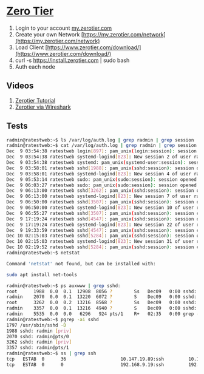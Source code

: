 # [Zero Tier](https://www.zerotier.com/)

1. Login to your account [my.zerotier.com](https://my.zerotier.com/)
2. Create your own Network [https://my.zerotier.com/network](https://my.zerotier.com/network)
3. Load Client [https://www.zerotier.com/download/](https://www.zerotier.com/download/)
4. curl -s https://install.zerotier.com | sudo bash
5. Auth each node


## Videos
1. [Zerotier Tutorial](https://www.youtube.com/watch?v=Bl_Vau8wtgc)
2. [Zerotier via Wireshark](https://www.youtube.com/watch?v=9Rfqi62bo5M)

## Tests

```bash
radmin@ratestweb:~$ ls /var/log/auth.log | grep radmin | grep session
radmin@ratestweb:~$ cat /var/log/auth.log | grep radmin | grep session
Dec  9 03:54:38 ratestweb login[897]: pam_unix(login:session): session opened for user radmin by LOGIN(uid=0)
Dec  9 03:54:38 ratestweb systemd-logind[823]: New session 2 of user radmin.
Dec  9 03:54:38 ratestweb systemd: pam_unix(systemd-user:session): session opened for user radmin by (uid=0)
Dec  9 03:58:01 ratestweb sshd[1988]: pam_unix(sshd:session): session opened for user radmin by (uid=0)
Dec  9 03:58:01 ratestweb systemd-logind[823]: New session 4 of user radmin.
Dec  9 05:53:14 ratestweb sudo: pam_unix(sudo:session): session opened for user root by radmin(uid=0)
Dec  9 06:03:27 ratestweb sudo: pam_unix(sudo:session): session opened for user root by radmin(uid=0)
Dec  9 06:13:00 ratestweb sshd[3262]: pam_unix(sshd:session): session opened for user radmin by (uid=0)
Dec  9 06:13:00 ratestweb systemd-logind[823]: New session 7 of user radmin.
Dec  9 06:50:00 ratestweb sshd[3507]: pam_unix(sshd:session): session opened for user radmin by (uid=0)
Dec  9 06:50:00 ratestweb systemd-logind[823]: New session 10 of user radmin.
Dec  9 06:55:27 ratestweb sshd[3507]: pam_unix(sshd:session): session closed for user radmin
Dec  9 17:19:24 ratestweb sshd[4547]: pam_unix(sshd:session): session opened for user radmin by (uid=0)
Dec  9 17:19:24 ratestweb systemd-logind[823]: New session 22 of user radmin.
Dec  9 19:33:59 ratestweb sshd[4547]: pam_unix(sshd:session): session closed for user radmin
Dec 10 02:15:03 ratestweb sshd[5284]: pam_unix(sshd:session): session opened for user radmin by (uid=0)
Dec 10 02:15:03 ratestweb systemd-logind[823]: New session 31 of user radmin.
Dec 10 02:19:52 ratestweb sshd[5284]: pam_unix(sshd:session): session closed for user radmin
radmin@ratestweb:~$ netstat

Command 'netstat' not found, but can be installed with:

sudo apt install net-tools

radmin@ratestweb:~$ ps auxwww | grep sshd:
root      1988  0.0  0.1  12908  8056 ?        Ss   Dec09   0:00 sshd: radmin [priv]
radmin    2070  0.0  0.1  13220  6072 ?        S    Dec09   0:00 sshd: radmin@pts/0
root      3262  0.0  0.2  13216  8568 ?        Ss   Dec09   0:00 sshd: radmin [priv]
radmin    3357  0.0  0.1  13216  4940 ?        S    Dec09   0:00 sshd: radmin@pts/1
radmin    5535  0.0  0.0   6296   924 pts/1    R+   02:35   0:00 grep --color=auto sshd:
radmin@ratestweb:~$ pgrep -ai sshd
1797 /usr/sbin/sshd -D
1988 sshd: radmin [priv] 
2070 sshd: radmin@pts/0  
3262 sshd: radmin [priv] 
3357 sshd: radmin@pts/1  
radmin@ratestweb:~$ ss | grep ssh
tcp   ESTAB  0      36                    10.147.19.89:ssh         10.147.19.27:54133                                                                           
tcp   ESTAB  0      0                     192.168.9.19:ssh         192.168.9.17:59023                                                                     
```
